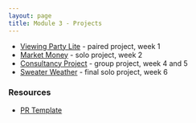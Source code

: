 ```yaml
---
layout: page
title: Module 3 - Projects
---
```


* [Viewing Party Lite](./viewing_party_lite) - paired project, week 1
* [Market Money](./market_money/) - solo project, week 2
* [Consultancy Project](./consultancy) - group project, week 4 and 5
* [Sweater Weather](./sweater_weather) - final solo project, week 6


### Resources
- [PR Template](./pr_template)
